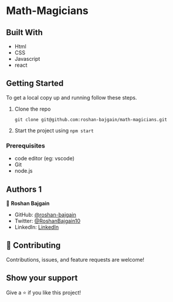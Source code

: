 # Math-Magicians

## Built With
- Html
- CSS
- Javascript
- react

## Getting Started

To get a local copy up and running follow these steps.

1. Clone the repo
   ```
   git clone git@github.com:roshan-bajgain/math-magicians.git
   ```

3. Start the project using `npm start`


### Prerequisites

- code editor (eg: vscode)
- Git
- node.js

## Authors 1

👤 **Roshan Bajgain**

- GitHub: [@roshan-bajgain](https://github.com/roshan-bajgain)
- Twitter: [@RoshanBajgain10](https://twitter.com/RoshanBajgain10)
- LinkedIn: [LinkedIn](https://www.linkedin.com/in/roshan-bazgain/)


## 🤝 Contributing

Contributions, issues, and feature requests are welcome!

## Show your support

Give a ⭐️ if you like this project!
